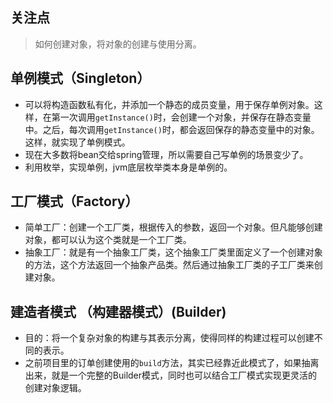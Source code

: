 ## 关注点

> 如何创建对象，将对象的创建与使用分离。

## 单例模式（Singleton）

- 可以将构造函数私有化，并添加一个静态的成员变量，用于保存单例对象。这样，在第一次调用`getInstance()`时，会创建一个对象，并保存在静态变量中。之后，每次调用`getInstance()`时，都会返回保存的静态变量中的对象。这样，就实现了单例模式。
- 现在大多数将bean交给spring管理，所以需要自己写单例的场景变少了。
- 利用枚举，实现单例，jvm底层枚举类本身是单例的。

## 工厂模式（Factory）

- 简单工厂：创建一个工厂类，根据传入的参数，返回一个对象。但凡能够创建对象，都可以认为这个类就是一个工厂类。
- 抽象工厂：就是有一个抽象工厂类，这个抽象工厂类里面定义了一个创建对象的方法，这个方法返回一个抽象产品类。然后通过抽象工厂类的子工厂类来创建对象。

## 建造者模式 （构建器模式）(Builder)

- 目的：将一个复杂对象的构建与其表示分离，使得同样的构建过程可以创建不同的表示。
- 之前项目里的订单创建使用的`build`方法，其实已经靠近此模式了，如果抽离出来，就是一个完整的Builder模式，同时也可以结合工厂模式实现更灵活的创建对象逻辑。